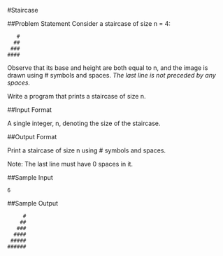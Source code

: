 #Staircase

##Problem Statement
Consider a staircase of size n = 4:

```
   #
  ##
 ###
####
```

Observe that its base and height are both equal to n, and the image is drawn using # symbols and spaces. *The last line is not preceded by any spaces.*

Write a program that prints a staircase of size n.

##Input Format

A single integer, n, denoting the size of the staircase.

##Output Format

Print a staircase of size n using # symbols and spaces.

Note: The last line must have 0 spaces in it.

##Sample Input

```
6 
```

##Sample Output

```
     #
    ##
   ###
  ####
 #####
######
```